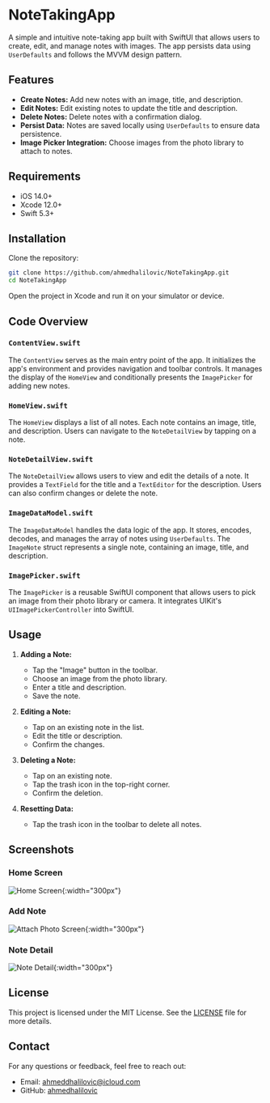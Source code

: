# NoteTakingApp

A simple and intuitive note-taking app built with SwiftUI that allows users to create, edit, and manage notes with images. The app persists data using `UserDefaults` and follows the MVVM design pattern.

## Features

- **Create Notes:** Add new notes with an image, title, and description.
- **Edit Notes:** Edit existing notes to update the title and description.
- **Delete Notes:** Delete notes with a confirmation dialog.
- **Persist Data:** Notes are saved locally using `UserDefaults` to ensure data persistence.
- **Image Picker Integration:** Choose images from the photo library to attach to notes.

## Requirements

- iOS 14.0+
- Xcode 12.0+
- Swift 5.3+

## Installation

Clone the repository:

```bash
git clone https://github.com/ahmedhalilovic/NoteTakingApp.git
cd NoteTakingApp
```

Open the project in Xcode and run it on your simulator or device.

## Code Overview

### `ContentView.swift`
The `ContentView` serves as the main entry point of the app. It initializes the app's environment and provides navigation and toolbar controls. It manages the display of the `HomeView` and conditionally presents the `ImagePicker` for adding new notes.

### `HomeView.swift`
The `HomeView` displays a list of all notes. Each note contains an image, title, and description. Users can navigate to the `NoteDetailView` by tapping on a note.

### `NoteDetailView.swift`
The `NoteDetailView` allows users to view and edit the details of a note. It provides a `TextField` for the title and a `TextEditor` for the description. Users can also confirm changes or delete the note.

### `ImageDataModel.swift`
The `ImageDataModel` handles the data logic of the app. It stores, encodes, decodes, and manages the array of notes using `UserDefaults`. The `ImageNote` struct represents a single note, containing an image, title, and description.

### `ImagePicker.swift`
The `ImagePicker` is a reusable SwiftUI component that allows users to pick an image from their photo library or camera. It integrates UIKit's `UIImagePickerController` into SwiftUI.

## Usage

1. **Adding a Note:**
   - Tap the "Image" button in the toolbar.
   - Choose an image from the photo library.
   - Enter a title and description.
   - Save the note.

2. **Editing a Note:**
   - Tap on an existing note in the list.
   - Edit the title or description.
   - Confirm the changes.

3. **Deleting a Note:**
   - Tap on an existing note.
   - Tap the trash icon in the top-right corner.
   - Confirm the deletion.

4. **Resetting Data:**
   - Tap the trash icon in the toolbar to delete all notes.

## Screenshots

### Home Screen
![Home Screen](Screenshots/home_screen.png){:width="300px"}

### Add Note
![Attach Photo Screen](Screenshots/attach_photo.png){:width="300px"}

### Note Detail
![Note Detail](Screenshots/note_detail.png){:width="300px"}


## License

This project is licensed under the MIT License. See the [LICENSE](LICENSE) file for more details.

## Contact

For any questions or feedback, feel free to reach out:

- Email: ahmeddhalilovic@icloud.com
- GitHub: [ahmedhalilovic](https://github.com/ahmedhailovic)
